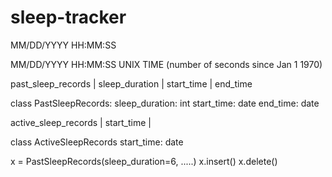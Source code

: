 # sleep-tracker

MM/DD/YYYY
HH:MM:SS

MM/DD/YYYY HH:MM:SS 
UNIX TIME (number of seconds since Jan 1 1970)

past_sleep_records
| sleep_duration | start_time | end_time 


class PastSleepRecords:
    sleep_duration: int
    start_time: date
    end_time: date

active_sleep_records
| start_time |


class ActiveSleepRecords
    start_time: date


x = PastSleepRecords(sleep_duration=6, .....)
x.insert()
x.delete()